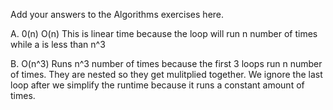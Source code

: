 Add your answers to the Algorithms exercises here.

A. 0(n) O(n) This is linear time because the loop will run n number of times while a is less than n^3

B. O(n^3) Runs n^3 number of times because the first 3 loops run n number of times. They are nested so they get mulitplied together. We ignore the last loop after we simplify the runtime because it runs a constant amount of times.
